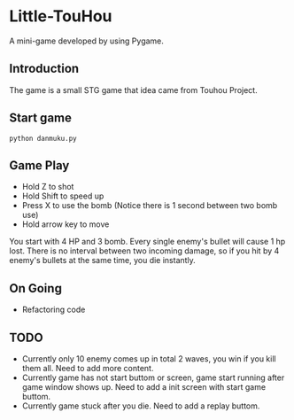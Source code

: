 # Little-TouHou

A mini-game developed by using Pygame.

## Introduction

The game is a small STG game that idea came from Touhou Project.

## Start game

```shell
python danmuku.py
```

## Game Play

* Hold Z to shot
* Hold Shift to speed up
* Press X to use the bomb (Notice there is 1 second between two bomb use)
* Hold arrow key to move

You start with 4 HP and 3 bomb. Every single enemy's bullet will cause 1 hp lost. There is no interval between two incoming damage, so if you hit by 4 enemy's bullets at the same time, you die instantly.

## On Going

* Refactoring code

## TODO

* Currently only 10 enemy comes up in total 2 waves, you win if you kill them all. Need to add more content.
* Currently game has not start buttom or screen, game start running after game window shows up. Need to add a init screen with start game buttom.
* Currently game stuck after you die. Need to add a replay buttom.
